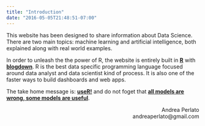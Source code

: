 ```yaml
---
title: "Introduction"
date: "2016-05-05T21:48:51-07:00"
---
```


This website has been designed to share information about Data Science.
There are two main topics: machine learning and artificial intelligence, both explained along with real world examples.

In order to unleash the the power of R, the website is entirely built in [**R**](https://www.r-project.org/) with [**blogdown**](https://bookdown.org/yihui/blogdown/).
R is the best data specific programming language focused around data analyst and data scientist kind of process.
It is also one of the faster ways to build dashboards and web apps.

The take home message is: [**useR!**](https://user2019.r-project.org/) and do not foget that [**all models are wrong, some models are useful**](https://en.wikipedia.org/wiki/All_models_are_wrong).


<p style='text-align: right;'> Andrea Perlato <br> andreaperlato@gmail.com </p> 









